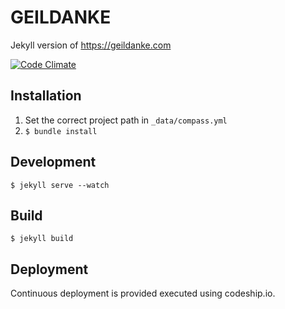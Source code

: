 # GEILDANKE
Jekyll version of https://geildanke.com

[![Code Climate](https://codeclimate.com/github/geildanke/GEILDANKE/badges/gpa.svg)](https://codeclimate.com/github/geildanke/GEILDANKE)

## Installation

1. Set the correct project path in `_data/compass.yml`
2. `$ bundle install`

## Development

`$ jekyll serve --watch`

## Build

`$ jekyll build`

## Deployment

Continuous deployment is provided executed using codeship.io.
